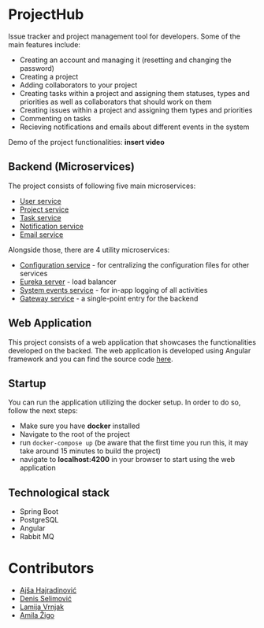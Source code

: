 # ProjectHub

Issue tracker and project management tool for developers. 
Some of the main features include:
- Creating an account and managing it (resetting and changing the password)
- Creating a project
- Adding collaborators to your project
- Creating tasks within a project and assigning them statuses, types and priorities as well as collaborators that should work on them
- Creating issues within a project and assigning them types and priorities
- Commenting on tasks 
- Recieving notifications and emails about different events in the system

Demo of the project functionalities: **insert video**

## Backend (Microservices)
The project consists of following five main microservices:
- [User service](/user-service)
- [Project service](/project-service)
- [Task service](/task-service)
- [Notification service](/notification-service)
- [Email service](/email-service)

Alongside those, there are 4 utility microservices: 
- [Configuration service](/configuration-service) - for centralizing the configuration files for other services
- [Eureka server](/eureka-server) - load balancer
- [System events service](/system-events-service) - for in-app logging of all activities
- [Gateway service](/gateway-service) - a single-point entry for the backend

## Web Application
This project consists of a web application that showcases the functionalities developed on the backed. The web application is developed using Angular framework and you can find the source code [here](/frontend). 

## Startup
You can run the application utilizing the docker setup. In order to do so, follow the next steps:
- Make sure you have **docker** installed
- Navigate to the root of the project
- run `` docker-compose up `` (be aware that the first time you run this, it may take around 15 minutes to build the project)
- navigate to **localhost:4200** in your browser to start using the web application

## Technological stack
- Spring Boot
- PostgreSQL
- Angular
- Rabbit MQ

# Contributors
- [Ajša Hajradinović](https://github.com/ahajradino1)
- [Denis Selimović](https://github.com/dselimovic1)
- [Lamija Vrnjak](https://github.com/lvrnjak1)
- [Amila Žigo](https://github.com/azigo12)
